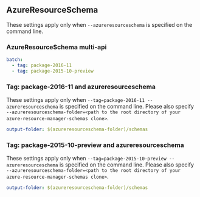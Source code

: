 ## AzureResourceSchema

These settings apply only when `--azureresourceschema` is specified on the command line.

### AzureResourceSchema multi-api

``` yaml $(azureresourceschema) && $(multiapi)
batch:
  - tag: package-2016-11
  - tag: package-2015-10-preview
```

### Tag: package-2016-11 and azureresourceschema

These settings apply only when `--tag=package-2016-11 --azureresourceschema` is specified on the command line.
Please also specify `--azureresourceschema-folder=<path to the root directory of your azure-resource-manager-schemas clone>`.

``` yaml $(tag) == 'package-2016-11' && $(azureresourceschema)
output-folder: $(azureresourceschema-folder)/schemas
```

### Tag: package-2015-10-preview and azureresourceschema

These settings apply only when `--tag=package-2015-10-preview --azureresourceschema` is specified on the command line.
Please also specify `--azureresourceschema-folder=<path to the root directory of your azure-resource-manager-schemas clone>`.

``` yaml $(tag) == 'package-2015-10-preview' && $(azureresourceschema)
output-folder: $(azureresourceschema-folder)/schemas
```

